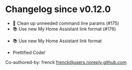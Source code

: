# Changelog since v0.12.0
- 🧹 Clean up unneeded command line params (#175) 
- 📚 Use new My Home Assistant link format (#176)

* 📚 Use new My Home Assistant link format

* Prettified Code!

Co-authored-by: frenck <frenck@users.noreply.github.com> 
